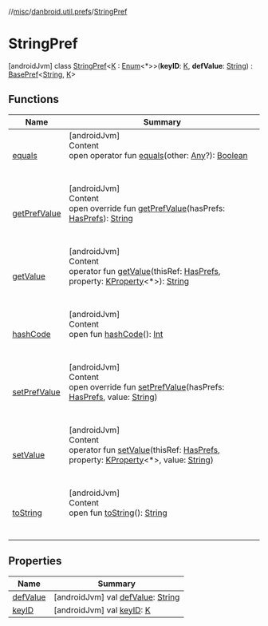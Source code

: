 //[misc](../../index.md)/[danbroid.util.prefs](../index.md)/[StringPref](index.md)



# StringPref  
 [androidJvm] class [StringPref](index.md)<[K](index.md) : [Enum](https://kotlinlang.org/api/latest/jvm/stdlib/kotlin/-enum/index.html)<*>>(**keyID**: [K](index.md), **defValue**: [String](https://kotlinlang.org/api/latest/jvm/stdlib/kotlin/-string/index.html)) : [BasePref](../-base-pref/index.md)<[String](https://kotlinlang.org/api/latest/jvm/stdlib/kotlin/-string/index.html), [K](index.md)>    


## Functions  
  
|  Name|  Summary| 
|---|---|
| <a name="kotlin/Any/equals/#kotlin.Any?/PointingToDeclaration/"></a>[equals](../../danbroid.util.resource/-resource-utils/index.md#%5Bkotlin%2FAny%2Fequals%2F%23kotlin.Any%3F%2FPointingToDeclaration%2F%5D%2FFunctions%2F590099505)| <a name="kotlin/Any/equals/#kotlin.Any?/PointingToDeclaration/"></a>[androidJvm]  <br>Content  <br>open operator fun [equals](../../danbroid.util.resource/-resource-utils/index.md#%5Bkotlin%2FAny%2Fequals%2F%23kotlin.Any%3F%2FPointingToDeclaration%2F%5D%2FFunctions%2F590099505)(other: [Any](https://kotlinlang.org/api/latest/jvm/stdlib/kotlin/-any/index.html)?): [Boolean](https://kotlinlang.org/api/latest/jvm/stdlib/kotlin/-boolean/index.html)  <br><br><br>
| <a name="danbroid.util.prefs/StringPref/getPrefValue/#danbroid.util.prefs.HasPrefs/PointingToDeclaration/"></a>[getPrefValue](get-pref-value.md)| <a name="danbroid.util.prefs/StringPref/getPrefValue/#danbroid.util.prefs.HasPrefs/PointingToDeclaration/"></a>[androidJvm]  <br>Content  <br>open override fun [getPrefValue](get-pref-value.md)(hasPrefs: [HasPrefs](../-has-prefs/index.md)): [String](https://kotlinlang.org/api/latest/jvm/stdlib/kotlin/-string/index.html)  <br><br><br>
| <a name="danbroid.util.prefs/BasePref/getValue/#danbroid.util.prefs.HasPrefs#kotlin.reflect.KProperty[*]/PointingToDeclaration/"></a>[getValue](../-base-pref/get-value.md)| <a name="danbroid.util.prefs/BasePref/getValue/#danbroid.util.prefs.HasPrefs#kotlin.reflect.KProperty[*]/PointingToDeclaration/"></a>[androidJvm]  <br>Content  <br>operator fun [getValue](../-base-pref/get-value.md)(thisRef: [HasPrefs](../-has-prefs/index.md), property: [KProperty](https://kotlinlang.org/api/latest/jvm/stdlib/kotlin.reflect/-k-property/index.html)<*>): [String](https://kotlinlang.org/api/latest/jvm/stdlib/kotlin/-string/index.html)  <br><br><br>
| <a name="kotlin/Any/hashCode/#/PointingToDeclaration/"></a>[hashCode](../../danbroid.util.resource/-resource-utils/index.md#%5Bkotlin%2FAny%2FhashCode%2F%23%2FPointingToDeclaration%2F%5D%2FFunctions%2F590099505)| <a name="kotlin/Any/hashCode/#/PointingToDeclaration/"></a>[androidJvm]  <br>Content  <br>open fun [hashCode](../../danbroid.util.resource/-resource-utils/index.md#%5Bkotlin%2FAny%2FhashCode%2F%23%2FPointingToDeclaration%2F%5D%2FFunctions%2F590099505)(): [Int](https://kotlinlang.org/api/latest/jvm/stdlib/kotlin/-int/index.html)  <br><br><br>
| <a name="danbroid.util.prefs/StringPref/setPrefValue/#danbroid.util.prefs.HasPrefs#kotlin.String/PointingToDeclaration/"></a>[setPrefValue](set-pref-value.md)| <a name="danbroid.util.prefs/StringPref/setPrefValue/#danbroid.util.prefs.HasPrefs#kotlin.String/PointingToDeclaration/"></a>[androidJvm]  <br>Content  <br>open override fun [setPrefValue](set-pref-value.md)(hasPrefs: [HasPrefs](../-has-prefs/index.md), value: [String](https://kotlinlang.org/api/latest/jvm/stdlib/kotlin/-string/index.html))  <br><br><br>
| <a name="danbroid.util.prefs/BasePref/setValue/#danbroid.util.prefs.HasPrefs#kotlin.reflect.KProperty[*]#kotlin.String/PointingToDeclaration/"></a>[setValue](index.md#%5Bdanbroid.util.prefs%2FBasePref%2FsetValue%2F%23danbroid.util.prefs.HasPrefs%23kotlin.reflect.KProperty%5B*%5D%23kotlin.String%2FPointingToDeclaration%2F%5D%2FFunctions%2F590099505)| <a name="danbroid.util.prefs/BasePref/setValue/#danbroid.util.prefs.HasPrefs#kotlin.reflect.KProperty[*]#kotlin.String/PointingToDeclaration/"></a>[androidJvm]  <br>Content  <br>operator fun [setValue](index.md#%5Bdanbroid.util.prefs%2FBasePref%2FsetValue%2F%23danbroid.util.prefs.HasPrefs%23kotlin.reflect.KProperty%5B*%5D%23kotlin.String%2FPointingToDeclaration%2F%5D%2FFunctions%2F590099505)(thisRef: [HasPrefs](../-has-prefs/index.md), property: [KProperty](https://kotlinlang.org/api/latest/jvm/stdlib/kotlin.reflect/-k-property/index.html)<*>, value: [String](https://kotlinlang.org/api/latest/jvm/stdlib/kotlin/-string/index.html))  <br><br><br>
| <a name="kotlin/Any/toString/#/PointingToDeclaration/"></a>[toString](../../danbroid.util.resource/-resource-utils/index.md#%5Bkotlin%2FAny%2FtoString%2F%23%2FPointingToDeclaration%2F%5D%2FFunctions%2F590099505)| <a name="kotlin/Any/toString/#/PointingToDeclaration/"></a>[androidJvm]  <br>Content  <br>open fun [toString](../../danbroid.util.resource/-resource-utils/index.md#%5Bkotlin%2FAny%2FtoString%2F%23%2FPointingToDeclaration%2F%5D%2FFunctions%2F590099505)(): [String](https://kotlinlang.org/api/latest/jvm/stdlib/kotlin/-string/index.html)  <br><br><br>


## Properties  
  
|  Name|  Summary| 
|---|---|
| <a name="danbroid.util.prefs/StringPref/defValue/#/PointingToDeclaration/"></a>[defValue](def-value.md)| <a name="danbroid.util.prefs/StringPref/defValue/#/PointingToDeclaration/"></a> [androidJvm] val [defValue](def-value.md): [String](https://kotlinlang.org/api/latest/jvm/stdlib/kotlin/-string/index.html)   <br>
| <a name="danbroid.util.prefs/StringPref/keyID/#/PointingToDeclaration/"></a>[keyID](key-i-d.md)| <a name="danbroid.util.prefs/StringPref/keyID/#/PointingToDeclaration/"></a> [androidJvm] val [keyID](key-i-d.md): [K](index.md)   <br>


